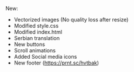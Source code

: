 New:     
- Vectorized images (No quality loss after resize)
- Modified style.css
- Modified index.html
- Serbian translation
- New buttons
- Scroll animations
- Added Social media icons
- New footer (https://prnt.sc/hvtbak)
